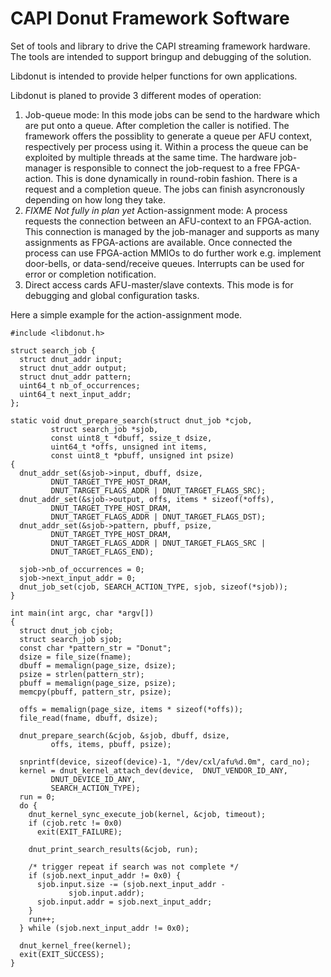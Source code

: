 # CAPI Donut Framework Software

Set of tools and library to drive the CAPI streaming framework hardware. The tools are intended to support bringup and debugging of the solution.

Libdonut is intended to provide helper functions for own applications.

Libdonut is planed to provide 3 different modes of operation:

1. Job-queue mode: In this mode jobs can be send to the hardware which are put onto a queue. After completion the caller is notified. The framework offers the possiblity to generate a queue per AFU context, respectively per process using it. Within a process the queue can be exploited by multiple threads at the same time. The hardware job-manager is responsible to connect the job-request to a free FPGA-action. This is done dynamically in round-robin fashion. There is a request and a completion queue. The jobs can finish asyncronously depending on how long they take.
2. *FIXME Not fully in plan yet* Action-assignment mode: A process requests the connection between an AFU-context to an FPGA-action. This connection is managed by the job-manager and supports as many assignments as FPGA-actions are available. Once connected the process can use FPGA-action MMIOs to do further work e.g. implement door-bells, or data-send/receive queues. Interrupts can be used for error or completion notification.
3. Direct access cards AFU-master/slave contexts. This mode is for debugging and global configuration tasks.

Here a simple example for the action-assignment mode.

    #include <libdonut.h>
    
    struct search_job {
      struct dnut_addr input;
      struct dnut_addr output;
      struct dnut_addr pattern;
      uint64_t nb_of_occurrences;
      uint64_t next_input_addr;
    };
   
    static void dnut_prepare_search(struct dnut_job *cjob, 
             struct search_job *sjob,
             const uint8_t *dbuff, ssize_t dsize,
             uint64_t *offs, unsigned int items,
             const uint8_t *pbuff, unsigned int psize)
    {
      dnut_addr_set(&sjob->input, dbuff, dsize,
             DNUT_TARGET_TYPE_HOST_DRAM,
             DNUT_TARGET_FLAGS_ADDR | DNUT_TARGET_FLAGS_SRC);
      dnut_addr_set(&sjob->output, offs, items * sizeof(*offs),
             DNUT_TARGET_TYPE_HOST_DRAM,
             DNUT_TARGET_FLAGS_ADDR | DNUT_TARGET_FLAGS_DST);
      dnut_addr_set(&sjob->pattern, pbuff, psize,
             DNUT_TARGET_TYPE_HOST_DRAM,
             DNUT_TARGET_FLAGS_ADDR | DNUT_TARGET_FLAGS_SRC |
             DNUT_TARGET_FLAGS_END);
   
      sjob->nb_of_occurrences = 0;
      sjob->next_input_addr = 0;
      dnut_job_set(cjob, SEARCH_ACTION_TYPE, sjob, sizeof(*sjob));
    }
   
    int main(int argc, char *argv[])
    {
      struct dnut_job cjob;
      struct search_job sjob;
      const char *pattern_str = "Donut";
      dsize = file_size(fname);
      dbuff = memalign(page_size, dsize);
      psize = strlen(pattern_str);
      pbuff = memalign(page_size, psize);
      memcpy(pbuff, pattern_str, psize);
   
      offs = memalign(page_size, items * sizeof(*offs));
      file_read(fname, dbuff, dsize);
    
      dnut_prepare_search(&cjob, &sjob, dbuff, dsize,
             offs, items, pbuff, psize);
   
      snprintf(device, sizeof(device)-1, "/dev/cxl/afu%d.0m", card_no);
      kernel = dnut_kernel_attach_dev(device,  DNUT_VENDOR_ID_ANY,
             DNUT_DEVICE_ID_ANY,
             SEARCH_ACTION_TYPE);
      run = 0;
      do {
        dnut_kernel_sync_execute_job(kernel, &cjob, timeout);
        if (cjob.retc != 0x0)
          exit(EXIT_FAILURE);
     
        dnut_print_search_results(&cjob, run);
   
        /* trigger repeat if search was not complete */
        if (sjob.next_input_addr != 0x0) {
          sjob.input.size -= (sjob.next_input_addr -
                 sjob.input.addr);
          sjob.input.addr = sjob.next_input_addr;
        }
        run++;
      } while (sjob.next_input_addr != 0x0);
   
      dnut_kernel_free(kernel);
      exit(EXIT_SUCCESS);
    }
